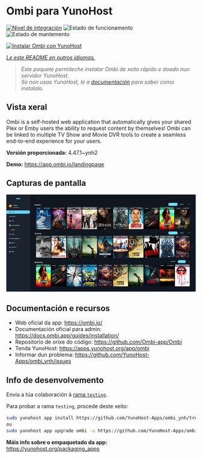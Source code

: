 <!--
NOTA: Este README foi creado automáticamente por <https://github.com/YunoHost/apps/tree/master/tools/readme_generator>
NON debe editarse manualmente.
-->

# Ombi para YunoHost

[![Nivel de integración](https://apps.yunohost.org/badge/integration/ombi)](https://ci-apps.yunohost.org/ci/apps/ombi/)
![Estado de funcionamento](https://apps.yunohost.org/badge/state/ombi)
![Estado de mantemento](https://apps.yunohost.org/badge/maintained/ombi)

[![Instalar Ombi con YunoHost](https://install-app.yunohost.org/install-with-yunohost.svg)](https://install-app.yunohost.org/?app=ombi)

*[Le este README en outros idiomas.](./ALL_README.md)*

> *Este paquete permíteche instalar Ombi de xeito rápido e doado nun servidor YunoHost.*  
> *Se non usas YunoHost, le a [documentación](https://yunohost.org/install) para saber como instalalo.*

## Vista xeral

Ombi is a self-hosted web application that automatically gives your shared Plex or Emby users the ability to request content by themselves! Ombi can be linked to multiple TV Show and Movie DVR tools to create a seamless end-to-end experience for your users.


**Versión proporcionada:** 4.47.1~ynh2

**Demo:** <https://app.ombi.io/landingpage>

## Capturas de pantalla

![Captura de pantalla de Ombi](./doc/screenshots/screenshot.jpg)

## Documentación e recursos

- Web oficial da app: <https://ombi.io/>
- Documentación oficial para admin: <https://docs.ombi.app/guides/installation/>
- Repositorio de orixe do código: <https://github.com/Ombi-app/Ombi>
- Tenda YunoHost: <https://apps.yunohost.org/app/ombi>
- Informar dun problema: <https://github.com/YunoHost-Apps/ombi_ynh/issues>

## Info de desenvolvemento

Envía a túa colaboración á [rama `testing`](https://github.com/YunoHost-Apps/ombi_ynh/tree/testing).

Para probar a rama `testing`, procede deste xeito:

```bash
sudo yunohost app install https://github.com/YunoHost-Apps/ombi_ynh/tree/testing --debug
ou
sudo yunohost app upgrade ombi -u https://github.com/YunoHost-Apps/ombi_ynh/tree/testing --debug
```

**Máis info sobre o empaquetado da app:** <https://yunohost.org/packaging_apps>
